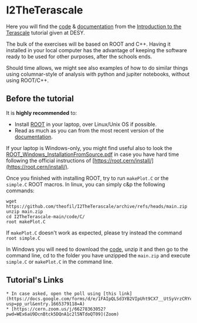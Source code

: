 # I2TheTerascale
Here you will find the [code](https://github.com/theofil/I2TheTerascale/tree/main/code) & [documentation](https://github.com/theofil/I2TheTerascale/raw/main/docs/main.pdf) from the [Introduction to the Terascale](https://indico.desy.de/event/33888/) tutorial given at DESY. 

The bulk of the exercises will be based on ROOT and C++. Having it installed in your local computer has the advantage of keeping the software ready to be used for other purposes, after the schools ends.

Should  time allows, we might see also examples of how to do similar things using columnar-style of analysis with python and jupiter notebooks, without using ROOT/C++.

## Before the tutorial 

It is **highly recommended** to:
* Install [ROOT](https://root.cern.ch "ROOT") in your laptop, over Linux/Unix OS if possible.
* Read as much as you can from the most recent version of the [documentation](https://github.com/theofil/I2TheTerascale/raw/main/docs/main.pdf).

If your laptop is Windows-only, you might find useful also to look the  [ROOT_Windows_InstallationFromSource.pdf](https://github.com/theofil/I2TheTerascale/blob/main/docs/ROOT_Windows_InstallationFromSource.pdf) in case you have hard time following the official instructions of [https://root.cern/install/](https://root.cern/install/).

Once you finished with installing ROOT, try to run `makePlot.C` or the `simple.C` ROOT macros. In linux, you can simply c&p the following commands:

    wget https://github.com/theofil/I2TheTerascale/archive/refs/heads/main.zip
    unzip main.zip 
    cd I2TheTerascale-main/code/C/
    root makePlot.C 

If `makePlot.C` doesn't work as expected, please try instead the command `root simple.C`

In Windows you will need to download the [code](https://github.com/theofil/I2TheTerascale/archive/refs/heads/main.zip), unzip it and then go to the command line, cd to the folder you have unzipped the `main.zip` and execute `simple.C` or `makePlot.C` in the command line.

## Tutorial's Links 
    * In case asked, open the poll using [this link](https://docs.google.com/forms/d/e/1FAIpQLSd3YB2VIpUht9CX7__UtSyVrzCRYc4_j4TDPriOjXb4qwPbuQ/viewform?usp=pp_url&entry.1665379118=A)
    * [https://cern.zoom.us/j/66278363052?pwd=WEx6aU9DcnBtck5DQnA1c2l5NTdoQT09](Zoom)
